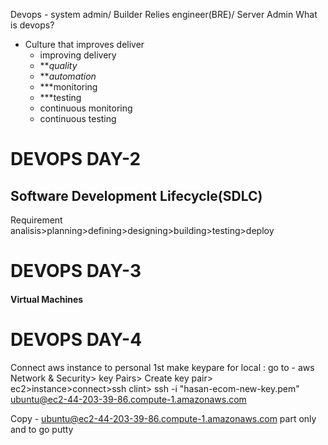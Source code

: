 Devops - system admin/ Builder Relies engineer(BRE)/ Server Admin
What is devops?
- Culture that improves deliver
	- improving delivery
	- ***quality*
	- ***automation*
	- ***monitoring 
	- ***testing
	- continuous monitoring
	- continuous testing
	


# DEVOPS DAY-2


## Software Development Lifecycle(SDLC)
Requirement analisis>planning>defining>designing>building>testing>deploy

# DEVOPS DAY-3

#### Virtual Machines

# DEVOPS DAY-4
Connect aws instance to personal 
1st make keypare for local : go to - aws Network & Security> key Pairs> Create key pair> 
ec2>instance>connect>ssh clint>
ssh -i "hasan-ecom-new-key.pem" ubuntu@ec2-44-203-39-86.compute-1.amazonaws.com

Copy - ubuntu@ec2-44-203-39-86.compute-1.amazonaws.com part only and to go putty 
